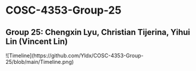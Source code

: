 # COSC-4353-Group-25


<h2>Group 25: Chengxin Lyu, Christian Tijerina, Yihui Lin (Vincent Lin)</h2>
![Timeline](https://github.com/Yldx/COSC-4353-Group-25/blob/main/Timeline.png)
